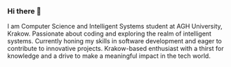 ### Hi there 👋

I am Computer Science and Intelligent Systems student at AGH University, Krakow. Passionate about coding and exploring the realm of intelligent systems. Currently honing my skills in software development and eager to contribute to innovative projects. Krakow-based enthusiast with a thirst for knowledge and a drive to make a meaningful impact in the tech world.

<!--
**Jablon22/Jablon22** is a ✨ _special_ ✨ repository because its `README.md` (this file) appears on your GitHub profile.

Here are some ideas to get you started:

- 🔭 I’m currently working on ...
- 🌱 I’m currently learning ...
- 👯 I’m looking to collaborate on ...
- 🤔 I’m looking for help with ...
- 💬 Ask me about ...
- 📫 How to reach me: ...
- 😄 Pronouns: ...
- ⚡ Fun fact: ...
-->
